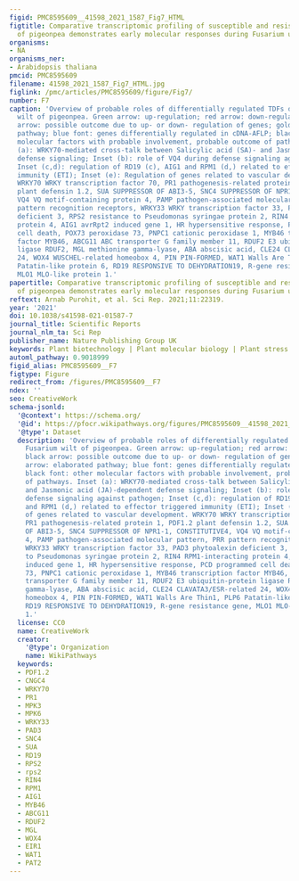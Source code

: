 ```yaml
---
figid: PMC8595609__41598_2021_1587_Fig7_HTML
figtitle: Comparative transcriptomic profiling of susceptible and resistant cultivars
  of pigeonpea demonstrates early molecular responses during Fusarium udum infection
organisms:
- NA
organisms_ner:
- Arabidopsis thaliana
pmcid: PMC8595609
filename: 41598_2021_1587_Fig7_HTML.jpg
figlink: /pmc/articles/PMC8595609/figure/Fig7/
number: F7
caption: 'Overview of probable roles of differentially regulated TDFs during Fusarium
  wilt of pigeonpea. Green arrow: up-regulation; red arrow: down-regulation; black
  arrow: possible outcome due to up- or down- regulation of genes; golden arrow: elaborated
  pathway; blue font: genes differentially regulated in cDNA-AFLP; black font: other
  molecular factors with probable involvement, probable outcome of pathways. Inset
  (a): WRKY70-mediated cross-talk between Salicylic acid (SA)- and Jasmonic acid (JA)-dependent
  defense signaling; Inset (b): role of VQ4 during defense signaling against pathogen;
  Inset (c,d): regulation of RD19 (c), AIG1 and RPM1 (d,) related to effector triggered
  immunity (ETI); Inset (e): Regulation of genes related to vascular development.
  WRKY70 WRKY transcription factor 70, PR1 pathogenesis-related protein 1, PDF1.2
  plant defensin 1.2, SUA SUPPRESSOR OF ABI3-5, SNC4 SUPPRESSOR OF NPR1-1, CONSTITUTIVE4,
  VQ4 VQ motif-containing protein 4, PAMP pathogen-associated molecular pattern, PRR
  pattern recognition receptors, WRKY33 WRKY transcription factor 33, PAD3 phytoalexin
  deficient 3, RPS2 resistance to Pseudomonas syringae protein 2, RIN4 RPM1-interacting
  protein 4, AIG1 avrRpt2 induced gene 1, HR hypersensitive response, PCD programmed
  cell death, POX73 peroxidase 73, PNPC1 cationic peroxidase 1, MYB46 transcription
  factor MYB46, ABCG11 ABC transporter G family member 11, RDUF2 E3 ubiquitin-protein
  ligase RDUF2, MGL methionine gamma-lyase, ABA abscisic acid, CLE24 CLAVATA3/ESR-related
  24, WOX4 WUSCHEL-related homeobox 4, PIN PIN-FORMED, WAT1 Walls Are Thin1, PLP6
  Patatin-like protein 6, RD19 RESPONSIVE TO DEHYDRATION19, R-gene resistance gene,
  MLO1 MLO-like protein 1.'
papertitle: Comparative transcriptomic profiling of susceptible and resistant cultivars
  of pigeonpea demonstrates early molecular responses during Fusarium udum infection.
reftext: Arnab Purohit, et al. Sci Rep. 2021;11:22319.
year: '2021'
doi: 10.1038/s41598-021-01587-7
journal_title: Scientific Reports
journal_nlm_ta: Sci Rep
publisher_name: Nature Publishing Group UK
keywords: Plant biotechnology | Plant molecular biology | Plant stress responses
automl_pathway: 0.9018999
figid_alias: PMC8595609__F7
figtype: Figure
redirect_from: /figures/PMC8595609__F7
ndex: ''
seo: CreativeWork
schema-jsonld:
  '@context': https://schema.org/
  '@id': https://pfocr.wikipathways.org/figures/PMC8595609__41598_2021_1587_Fig7_HTML.html
  '@type': Dataset
  description: 'Overview of probable roles of differentially regulated TDFs during
    Fusarium wilt of pigeonpea. Green arrow: up-regulation; red arrow: down-regulation;
    black arrow: possible outcome due to up- or down- regulation of genes; golden
    arrow: elaborated pathway; blue font: genes differentially regulated in cDNA-AFLP;
    black font: other molecular factors with probable involvement, probable outcome
    of pathways. Inset (a): WRKY70-mediated cross-talk between Salicylic acid (SA)-
    and Jasmonic acid (JA)-dependent defense signaling; Inset (b): role of VQ4 during
    defense signaling against pathogen; Inset (c,d): regulation of RD19 (c), AIG1
    and RPM1 (d,) related to effector triggered immunity (ETI); Inset (e): Regulation
    of genes related to vascular development. WRKY70 WRKY transcription factor 70,
    PR1 pathogenesis-related protein 1, PDF1.2 plant defensin 1.2, SUA SUPPRESSOR
    OF ABI3-5, SNC4 SUPPRESSOR OF NPR1-1, CONSTITUTIVE4, VQ4 VQ motif-containing protein
    4, PAMP pathogen-associated molecular pattern, PRR pattern recognition receptors,
    WRKY33 WRKY transcription factor 33, PAD3 phytoalexin deficient 3, RPS2 resistance
    to Pseudomonas syringae protein 2, RIN4 RPM1-interacting protein 4, AIG1 avrRpt2
    induced gene 1, HR hypersensitive response, PCD programmed cell death, POX73 peroxidase
    73, PNPC1 cationic peroxidase 1, MYB46 transcription factor MYB46, ABCG11 ABC
    transporter G family member 11, RDUF2 E3 ubiquitin-protein ligase RDUF2, MGL methionine
    gamma-lyase, ABA abscisic acid, CLE24 CLAVATA3/ESR-related 24, WOX4 WUSCHEL-related
    homeobox 4, PIN PIN-FORMED, WAT1 Walls Are Thin1, PLP6 Patatin-like protein 6,
    RD19 RESPONSIVE TO DEHYDRATION19, R-gene resistance gene, MLO1 MLO-like protein
    1.'
  license: CC0
  name: CreativeWork
  creator:
    '@type': Organization
    name: WikiPathways
  keywords:
  - PDF1.2
  - CNGC4
  - WRKY70
  - PR1
  - MPK3
  - MPK6
  - WRKY33
  - PAD3
  - SNC4
  - SUA
  - RD19
  - RPS2
  - rps2
  - RIN4
  - RPM1
  - AIG1
  - MYB46
  - ABCG11
  - RDUF2
  - MGL
  - WOX4
  - EIR1
  - WAT1
  - PAT2
---
```

